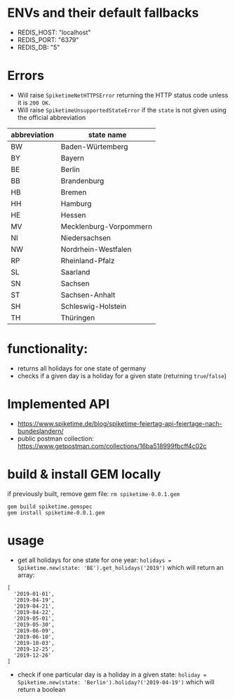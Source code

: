 # ENVs and their default fallbacks
* REDIS_HOST: "localhost"
* REDIS_PORT: "6379"
* REDIS_DB: "5"

# Errors
* Will raise `SpiketimeNetHTTPSError` returning the HTTP status code unless it is `200 OK`.
* Will raise `SpiketimeUnsupportedStateError` if the `state` is not given using the official abbreviation

| abbreviation | state name |
| ------------ | ---------- |
|      BW      | Baden-Würtemberg |
|      BY      | Bayern |
|      BE      | Berlin |
|      BB      | Brandenburg |
|      HB      | Bremen |
|      HH      | Hamburg |
|      HE      | Hessen |
|      MV      | Mecklenburg-Vorpommern |
|      NI      | Niedersachsen |
|      NW      | Nordrhein-Westfalen |
|      RP      | Rheinland-Pfalz |
|      SL      | Saarland |
|      SN      | Sachsen |
|      ST      | Sachsen-Anhalt |
|      SH      | Schleswig-Holstein |
|      TH      | Thüringen |

# functionality:
* returns all holidays for one state of germany
* checks if a given day is a holiday for a given state (returning `true`/`false`)


# Implemented API
* https://www.spiketime.de/blog/spiketime-feiertag-api-feiertage-nach-bundeslandern/
* public postman collection: https://www.getpostman.com/collections/16ba518999fbcff4c02c


# build & install GEM locally
if previously built, remove gem file: `rm spiketime-0.0.1.gem`
```
gem build spiketime.gemspec
gem install spiketime-0.0.1.gem
```

# usage
* get all holidays for one state for one year: `holidays = Spiketime.new(state: 'BE').get_holidays('2019')` which will return an array:
```json-inline
[
  '2019-01-01',
  '2019-04-19',
  '2019-04-21',
  '2019-04-22',
  '2019-05-01',
  '2019-05-30',
  '2019-06-09',
  '2019-06-10',
  '2019-10-03',
  '2019-12-25',
  '2019-12-26'
]
```
* check if one particular day is a holiday in a given state: `holiday = Spiketime.new(state: 'Berlin').holiday?('2019-04-19')` which will return a boolean
